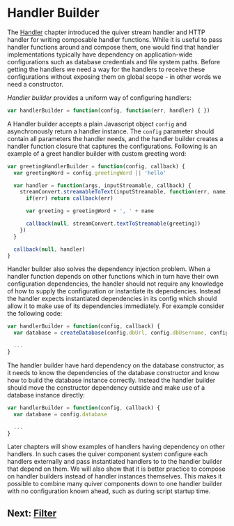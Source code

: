 
Handler Builder
===============

The [Handler](03-handler.md) chapter introduced the quiver stream handler and HTTP handler for writing composable handler functions. While it is useful to pass handler functions around and compose them, one would find that handler implementations typically have dependency on application-wide configurations such as database credentials and file system paths. Before getting the handlers we need a way for the handlers to receive these configurations without exposing them on global scope - in other words we need a constructor.

_Handler builder_ provides a uniform way of configuring handlers:

```javascript
var handlerBuilder = function(config, function(err, handler) { })
```

A Handler builder accepts a plain Javascript object `config` and asynchronously return a handler instance. The `config` parameter should contain all parameters the handler needs, and the handler builder creates a handler function closure that captures the configurations. Following is an example of a greet handler builder with custom greeting word:

```javascript
var greetingHandlerBuilder = function(config, callback) {
  var greetingWord = config.greetingWord || 'hello'

  var handler = function(args, inputStreamable, callback) {
    streamConvert.streamableToText(inputStreamable, function(err, name) {
      if(err) return callback(err)

      var greeting = greetingWord + ', ' + name

      callback(null, streamConvert.textToStreamable(greeting))
    })
  }

  callback(null, handler)
}
```

Handler builder also solves the dependency injection problem. When a handler function depends on other functions which in turn have their own configuration dependencies, the handler should not require any knowledge of how to supply the configuration or instantiate its dependencies. Instead the handler expects instantiated dependencies in its config which should allow it to make use of its dependencies immediately. For example consider the following code:

```javascript
var handlerBuilder = function(config, callback) {
  var database = createDatabase(config.dbUrl, config.dbUsername, config.dbPassword)

  ...
}
```

The handler builder have hard dependency on the database constructor, as it needs to know the dependencies of the database constructor and know how to build the database instance correctly. Instead the handler builder should move the constructor dependency outside and make use of a database instance directly:


```javascript
var handlerBuilder = function(config, callback) {
  var database = config.database

  ...
}
```

Later chapters will show examples of handlers having dependency on other handlers. In such cases the quiver component system configure each handlers externally and pass instantiated handlers to to the handler builder that depend on them. We will also show that it is better practice to compose on handler builders instead of handler instances themselves. This makes it possible to combine many quiver components down to one handler builder with no configuration known ahead, such as during script startup time.

## Next: [Filter](05-filter.md)